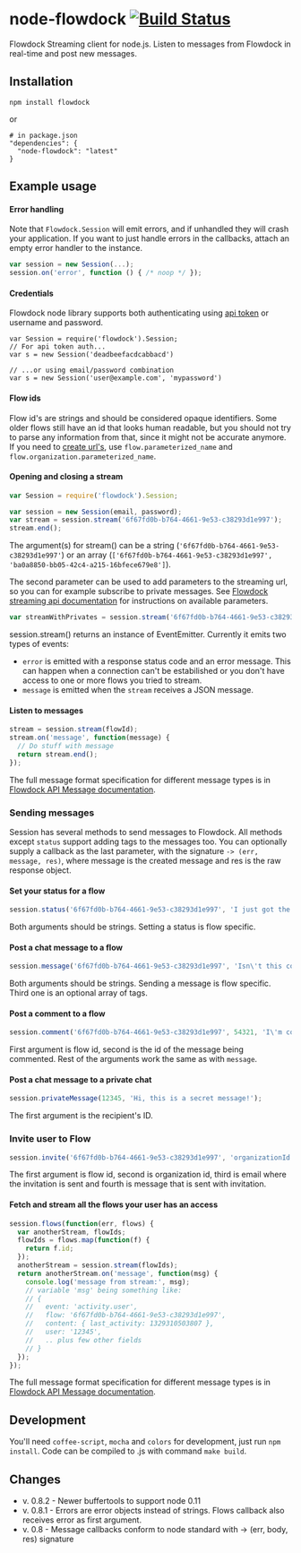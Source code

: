 # node-flowdock [![Build Status](https://secure.travis-ci.org/flowdock/node-flowdock.png?branch=master)](http://travis-ci.org/flowdock/node-flowdock)

Flowdock Streaming client for node.js. Listen to messages from Flowdock in real-time and post new messages.

## Installation

    npm install flowdock
or

    # in package.json
    "dependencies": {
      "node-flowdock": "latest"
    }

## Example usage

#### Error handling

Note that `Flowdock.Session` will emit errors, and if unhandled they will crash your application. If you want to just handle errors in the callbacks, attach an empty error handler to the instance.

```javascript
var session = new Session(...);
session.on('error', function () { /* noop */ });
```

#### Credentials

Flowdock node library supports both authenticating using [api token](http://www.flowdock.com/account/tokens) or username and password.

```
var Session = require('flowdock').Session;
// For api token auth...
var s = new Session('deadbeefacdcabbacd')

// ...or using email/password combination
var s = new Session('user@example.com', 'mypassword')
```

#### Flow ids

Flow id's are strings and should be considered opaque identifiers. Some older flows still have an id that looks human readable, but you should not try to parse any information from that, since it might not be accurate anymore. If you need to [create url's](https://flowdock.com/api/rest#/url-breakdown), use `flow.parameterized_name` and `flow.organization.parameterized_name`.

#### Opening and closing a stream
```javascript
var Session = require('flowdock').Session;

var session = new Session(email, password);
var stream = session.stream('6f67fd0b-b764-4661-9e53-c38293d1e997');
stream.end();
```
The argument(s) for stream() can be a string (`'6f67fd0b-b764-4661-9e53-c38293d1e997'`) or an array (`['6f67fd0b-b764-4661-9e53-c38293d1e997', 'ba0a8850-bb05-42c4-a215-16bfece679e8']`).

The second parameter can be used to add parameters to the streaming url, so you can for example subscribe to private messages. See [Flowdock streaming api documentation](https://www.flowdock.com/api/streaming) for instructions on available parameters.

```javascript
var streamWithPrivates = session.stream('6f67fd0b-b764-4661-9e53-c38293d1e997', {user: 1, active: 'idle'});
```

session.stream() returns an instance of EventEmitter. Currently it emits two types of events:

* `error` is emitted with a response status code and an error message. This can happen when a connection can't be estabilished or you don't have access to one or more flows you tried to stream.
* `message` is emitted when the `stream` receives a JSON message.

#### Listen to messages
```javascript
stream = session.stream(flowId);
stream.on('message', function(message) {
  // Do stuff with message
  return stream.end();
});
```
The full message format specification for different message types is in [Flowdock API Message documentation](https://www.flowdock.com/api/messages).

### Sending messages

Session has several methods to send messages to Flowdock. All methods except `status` support adding tags to the messages too. You can optionally supply a callback as the last parameter, with the signature `-> (err, message, res)`, where message is the created message and res is the raw response object.

#### Set your status for a flow
```javascript
session.status('6f67fd0b-b764-4661-9e53-c38293d1e997', 'I just got the first message through the Flowdock stream API.');
```
Both arguments should be strings. Setting a status is flow specific.

#### Post a chat message to a flow
```javascript
session.message('6f67fd0b-b764-4661-9e53-c38293d1e997', 'Isn\'t this cool?', ['tag1', 'tag2']);
```
Both arguments should be strings. Sending a message is flow specific. Third one is an optional array of tags.

#### Post a comment to a flow
```javascript
session.comment('6f67fd0b-b764-4661-9e53-c38293d1e997', 54321, 'I\'m commenting through the api!', ['cool'])
```
First argument is flow id, second is the id of the message being commented. Rest of the arguments work the same as with `message`.

#### Post a chat message to a private chat
```javascript
session.privateMessage(12345, 'Hi, this is a secret message!');
```
The first argument is the recipient's ID.

### Invite user to Flow
```javascript
session.invite('6f67fd0b-b764-4661-9e53-c38293d1e997', 'organizationId', 'email@example.com', 'Please join to our flow!');
```
The first argument is flow id, second is organization id, third is email where the invitation is sent and fourth is message that is sent with invitation.

#### Fetch and stream all the flows your user has an access

```javascript
session.flows(function(err, flows) {
  var anotherStream, flowIds;
  flowIds = flows.map(function(f) {
    return f.id;
  });
  anotherStream = session.stream(flowIds);
  return anotherStream.on('message', function(msg) {
    console.log('message from stream:', msg);
    // variable 'msg' being something like:
    // {
    //   event: 'activity.user',
    //   flow: '6f67fd0b-b764-4661-9e53-c38293d1e997',
    //   content: { last_activity: 1329310503807 },
    //   user: '12345',
    //   .. plus few other fields
    // }
  });
});
```
The full message format specification for different message types is in [Flowdock API Message documentation](https://www.flowdock.com/api/messages).

## Development

You'll need `coffee-script`, `mocha` and `colors` for development, just run `npm install`. Code can be compiled to .js with command `make build`.

## Changes

- v. 0.8.2 - Newer buffertools to support node 0.11
- v. 0.8.1 - Errors are error objects instead of strings. Flows callback also receives error as first argument.
- v. 0.8 - Message callbacks conform to node standard with -> (err, body, res) signature

